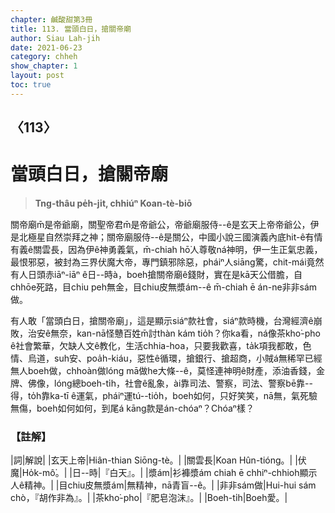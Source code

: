 ```yaml
---
chapter: 鹹酸甜第3冊
title: 113. 當頭白日，搶關帝廟
author: Siau Lah-jih
date: 2021-06-23
category: chheh
show_chapter: 1
layout: post
toc: true
---
```


## 〈113〉
# 當頭白日，搶關帝廟
> **Tng-thâu pe̍h-ji̍t, chhiúⁿ Koan-tè-biō**
 
關帝廟m̄是帝爺廟，關聖帝君m̄是帝爺公，帝爺廟服侍--ê是玄天上帝帝爺公，伊是北極星自然崇拜之神；關帝廟服侍--ê是關公，中國小說三國演義內底hit-ê有情有義ê關雲長，因為伊ê神勇義氣，m̄-chiah hō͘人尊敬ná神明，伊一生正氣忠義，最恨邪惡，被封為三界伏魔大帝，專門鎮邪除惡，pháiⁿ人siāng驚，chit-mái竟然有人日頭赤iāⁿ-iāⁿ ê日--時à，boeh搶關帝廟ê錢財，實在是kā天公借膽，自chhōe死路，目chiu peh無金，目chiu皮無漿ám--ê m̄-chiah ē án-ne非非sám做。

有人敢「當頭白日，搶關帝廟」，這是顯示siáⁿ款社會，siáⁿ款時機，台灣經濟ê崩敗，治安ê無奈，kan-nā怪戇百姓m̄討thàn kám tio̍h？你ka看，ná像茶kho͘-pho ê社會繁華，欠缺人文ê教化，生活chhia-hoa，只要我歡喜，ta̍k項我都敢，色情、烏道，suh安、poa̍h-kiáu，惡性ê循環，搶銀行、搶超商，小賊á無稀罕已經無人boeh做，chhoàn做lóng mā做he大條--ê，莫怪連神明ê財產，添油香錢，金牌、佛像，lóng總boeh-ti̍h，社會ê亂象，ài靠司法、警察，司法、警察bē靠--得，to̍h靠ka-tī ê運氣，pháiⁿ運tú--tio̍h，boeh如何，只好笑笑，nā無，氣死驗無傷，boeh如何如何，到尾á kāng款是án-chóaⁿ？Chóaⁿ樣？

 
### 【註解】

|詞|解說|
|玄天上帝|Hiân-thian Siōng-tè。|
|關雲長|Koan Hûn-tióng。|
|伏魔|Ho̍k-mô͘。|
|日--時|『白天』。|
|漿ám|衫褲漿ám chiah ē chhiⁿ-chhioh顯示人ê精神。|
|目chiu皮無漿ám|無精神，nā青盲--ê。|
|非非sám做|Hui-hui sám chò，『胡作非為』。|
|茶kho͘-pho|『肥皂泡沫』。|
|Boeh-ti̍h|Boeh愛。|
